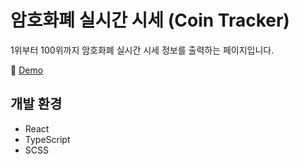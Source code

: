 # 암호화폐 실시간 시세 (Coin Tracker)

1위부터 100위까지 암호화폐 실시간 시세 정보를 출력하는 페이지입니다.

📎 [Demo](https://fromnowwon.github.io/coin/)


## 개발 환경
- React
- TypeScript
- SCSS



